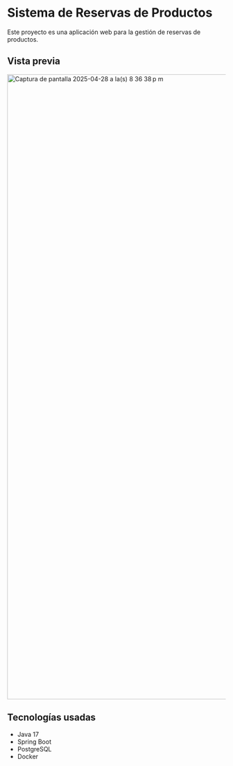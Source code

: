 # Sistema de Reservas de Productos

Este proyecto es una aplicación web para la gestión de reservas de productos.

## Vista previa

<img width="1440" alt="Captura de pantalla 2025-04-28 a la(s) 8 36 38 p m" src="https://github.com/user-attachments/assets/a1983bbf-f312-4c2a-9084-96195fdb618a" />

## Tecnologías usadas

- Java 17
- Spring Boot
- PostgreSQL
- Docker
